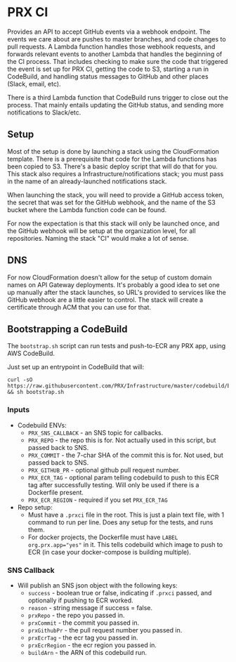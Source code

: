 # PRX CI

Provides an API to accept GitHub events via a webhook endpoint. The events we
care about are pushes to master branches, and code changes to pull requests. A
Lambda function handles those webhook requests, and forwards relevant events to
another Lambda that handles the beginning of the CI process. That includes
checking to make sure the code that triggered the event is set up for PRX CI,
getting the code to S3, starting a run in CodeBuild, and handling status
messages to GitHub and other places (Slack, email, etc).

There is a third Lambda function that CodeBuild runs trigger to close out the
process. That mainly entails updating the GitHub status, and sending more
notifications to Slack/etc.

## Setup

Most of the setup is done by launching a stack using the CloudFormation
template. There is a prerequisite that code for the Lambda functions has been
copied to S3. There's a basic deploy script that will do that for you. This
stack also requires a Infrastructure/notifications stack; you must pass in the
name of an already-launched notifications stack.

When launching the stack, you will need to provide a GitHub access token, the
secret that was set for the GitHub webhook, and the name of the S3 bucket where
the Lambda function code can be found.

For now the expectation is that this stack will only be launched once, and the
GitHub webhook will be setup at the organization level, for all repositories.
Naming the stack "CI" would make a lot of sense.

## DNS

For now CloudFormation doesn't allow for the setup of custom domain names on
API Gateway deployments. It's probably a good idea to set one up manually after
the stack launches, so URL's provided to services like the GitHub webhook are a
little easier to control. The stack will create a certificate through ACM that
you can use for that.

## Bootstrapping a CodeBuild

The `bootstrap.sh` script can run tests and push-to-ECR any PRX app, using AWS
CodeBuild.

Just set up an entrypoint in CodeBuild that will:

```
curl -sO https://raw.githubusercontent.com/PRX/Infrastructure/master/codebuild/bootstrap.sh && sh bootstrap.sh
```

### Inputs

- Codebuild ENVs:
  - `PRX_SNS_CALLBACK` - an SNS topic for callbacks.
  - `PRX_REPO` - the repo this is for.  Not actually used in this script, but passed back to SNS.
  - `PRX_COMMIT` - the 7-char SHA of the commit this is for. Not used, but passed back to SNS.
  - `PRX_GITHUB_PR` - optional github pull request number.
  - `PRX_ECR_TAG` - optional param telling codebuild to push to this ECR tag after successfully testing. Will only be used if there is a Dockerfile present.
  - `PRX_ECR_REGION` - required if you set `PRX_ECR_TAG`
- Repo setup:
  - Must have a `.prxci` file in the root.  This is just a plain text file, with 1 command to run per line.  Does any setup for the tests, and runs them.
  - For docker projects, the Dockerfile must have `LABEL org.prx.app="yes"` in it.  This tells codebuild which image to push to ECR (in case your docker-compose is building multiple).

### SNS Callback

- Will publish an SNS json object with the following keys:
  - `success` - boolean true or false, indicating if `.prxci` passed, and optionally if pushing to ECR worked.
  - `reason` - string message if success = false.
  - `prxRepo` - the repo you passed in.
  - `prxCommit` - the commit you passed in.
  - `prxGithubPr` - the pull request number you passed in.
  - `prxEcrTag` - the ecr tag you passed in.
  - `prxEcrRegion` - the ecr region you passed in.
  - `buildArn` - the ARN of this codebuild run.
